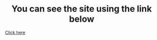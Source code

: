 
<h1 align ='center'>You can see the site using the link below</h1>
 
 [Click here](https://todo-list1212.netlify.app)
 
